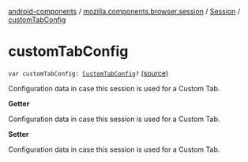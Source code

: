 [android-components](../../index.md) / [mozilla.components.browser.session](../index.md) / [Session](index.md) / [customTabConfig](./custom-tab-config.md)

# customTabConfig

`var customTabConfig: `[`CustomTabConfig`](../../mozilla.components.browser.state.state/-custom-tab-config/index.md)`?` [(source)](https://github.com/mozilla-mobile/android-components/blob/master/components/browser/session/src/main/java/mozilla/components/browser/session/Session.kt#L267)

Configuration data in case this session is used for a Custom Tab.

**Getter**

Configuration data in case this session is used for a Custom Tab.

**Setter**

Configuration data in case this session is used for a Custom Tab.


